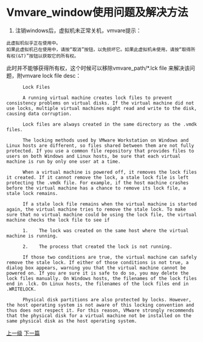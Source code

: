 # Vmvare_window使用问题及解决方法
1. 注销windows后，虚拟机未正常关机，vmvare提示：
```
此虚拟机似乎正在使用中。
如果此虚拟机已在使用中，请按“取消”按钮，以免损坏它。如果此虚拟机未使用，请按“取得所有权(&T)”按钮以获取它的所有权。
```
此时并不能够获得所有权，这个时候可以移除vmvare_path/\*.lck file 来解决该问题，附vmvare lock file desc：

          Lock Files

          A running virtual machine creates lock files to prevent consistency problems on virtual disks. If the virtual machine did not use locks, multiple virtual machines might read and write to the disk, causing data corruption.

          Lock files are always created in the same directory as the .vmdk files.

          The locking methods used by VMware Workstation on Windows and Linux hosts are different, so files shared between them are not fully protected. If you use a common file repository that provides files to users on both Windows and Linux hosts, be sure that each virtual machine is run by only one user at a time.

          When a virtual machine is powered off, it removes the lock files it created. If it cannot remove the lock, a stale lock file is left protecting the .vmdk file. For example, if the host machine crashes before the virtual machine has a chance to remove its lock file, a stale lock remains.

          If a stale lock file remains when the virtual machine is started again, the virtual machine tries to remove the stale lock. To make sure that no virtual machine could be using the lock file, the virtual machine checks the lock file to see if

          1.	The lock was created on the same host where the virtual machine is running.

          2.	The process that created the lock is not running.

          If those two conditions are true, the virtual machine can safely remove the stale lock. If either of those conditions is not true, a dialog box appears, warning you that the virtual machine cannot be powered on. If you are sure it is safe to do so, you may delete the lock files manually. On Windows hosts, the filenames of the lock files end in .lck. On Linux hosts, the filenames of the lock files end in .WRITELOCK.

          Physical disk partitions are also protected by locks. However, the host operating system is not aware of this locking convention and thus does not respect it. For this reason, VMware strongly recommends that the physical disk for a virtual machine not be installed on the same physical disk as the host operating system.






























































[上一级](base.md)
[下一篇](windows_linux.md)
